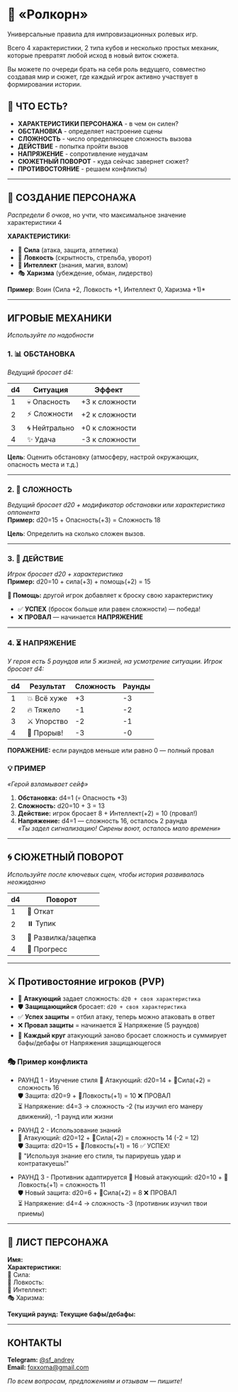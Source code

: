 # 🎲 «Ролкорн»

Универсальные правила для импровизационных ролевых игр.

Всего 4 характеристики, 2 типа кубов и несколько простых механик, которые превратят любой исход в новый виток сюжета.

Вы  можете по очереди брать на себя роль ведущего, совместно создавая мир и сюжет, где каждый игрок активно участвует в формировании истории.

## 🎯 ЧТО ЕСТЬ?

- **ХАРАКТЕРИСТИКИ ПЕРСОНАЖА** - в чем он силен?  
- **ОБСТАНОВКА** - определяет настроение сцены  
- **СЛОЖНОСТЬ** - число определяющее сложность вызова  
- **ДЕЙСТВИЕ** - попытка пройти вызов  
- **НАПРЯЖЕНИЕ** - сопротивление неудачам  
- **СЮЖЕТНЫЙ ПОВОРОТ** - куда сейчас завернет сюжет?  
- **ПРОТИВОСТОЯНИЕ** - решаем конфликты) 


---

## 👤 СОЗДАНИЕ ПЕРСОНАЖА  
*Распредели 6 очков*, но учти, что максимальное значение характеристики 4

**ХАРАКТЕРИСТИКИ:**
- 💪 **Сила** (атака, защита, атлетика)  
- 🎯 **Ловкость** (скрытность, стрельба, уворот)  
- 🧠 **Интеллект** (знания, магия, взлом)  
- 🎭 **Харизма** (убеждение, обман, лидерство)

**Пример**: Воин (Силa +2, Ловкость +1, Интеллект 0, Харизма +1)*


---

## ИГРОВЫЕ МЕХАНИКИ  
*Используйте по надобности*

### 1. 📊 **ОБСТАНОВКА**  
*Ведущий бросает d4:*

| d4  | Ситуация      | Эффект         |
| --- | ------------- | -------------- |
| 1   | 💀 Опасность  | +3 к сложности |
| 2   | ⚡ Сложности   | +2 к сложности |
| 3   | 🌀 Нейтрально | +0 к сложности |
| 4   | ✨ Удача       | -3 к сложности |

**Цель**: Оценить обстановку (атмосферу, настрой окружающих, опасность места и т.д.)


---

### 2. 🎯 **СЛОЖНОСТЬ**  
*Ведущий бросает d20 + модификатор обстановки или характеристика оппонента*  
**Пример:** d20=15 + Опасность(+3) = Сложность 18

**Цель**: Определить на сколько сложен вызов. 


---

### 3. 🎲 **ДЕЙСТВИЕ**  
*Игрок бросает d20 + характеристика*  
**Пример:** d20=10 + сила(+3) + помощь(+2) = 15

**🤝 Помощь:** другой игрок добавляет к броску свою характеристику

- ✅ **УСПЕХ** (бросок больше или равен сложности) — победа!  
- ❌ **ПРОВАЛ** — начинается **НАПРЯЖЕНИЕ**


---

### 4. ⏳ **НАПРЯЖЕНИЕ**  
*У героя есть 5 раундов или 5 жизней, на усмотрение ситуации.
Игрок бросает d4:*

| d4  | Результат   | Сложность | Раунды |
| --- | ----------- | --------- | ------ |
| 1   | 💥 Всё хуже | +3        | -3     |
| 2   | 🔥 Тяжело   | -1        | -2     |
| 3   | ⚔️ Упорство | -2        | -1     |
| 4   | 🎯 Прорыв!  | -3        | -0     |

**ПОРАЖЕНИЕ:** если раундов меньше или равно 0 — полный провал

### 💡 ПРИМЕР

*«Герой взламывает сейф»*  
1. **Обстановка:** d4=1 (💀 Опасность +3)  
2. **Сложность:** d20=10 + 3 = 13  
3. **Действие:** игрок бросает 8 + Интеллект(+2) = 10 (провал!)  
4. **Напряжение:** d4=1 — сложность 16, осталось 2 раунда  
*«Ты задел сигнализацию! Сирены воют, осталось мало времени»*


---

##  🌀 **СЮЖЕТНЫЙ ПОВОРОТ**
*Используйте после ключевых сцен, чтобы история развивалась неожиданно*

| d4  | Поворот             |
| --- | ------------------- |
| 1   | 🔄 Откат            |
| 2   | ⏸️ Тупик            |
| 3   | 🌱 Развилка/зацепка |
| 4   | 🎯 Прогресс         |

---

## ⚔️ Противостояние игроков (PVP)

- 🎲 **Атакующий** задает сложность: `d20 + своя характеристика`  
- 🛡️ **Защищающийся** бросает: `d20 + своя характеристика`  
- ✅ **Успех защиты** = отбил атаку, теперь можно атаковать в ответ  
- ❌ **Провал защиты** = начинается ⏳ Напряжение (5 раундов)  
- 🔁 **Каждый круг** атакующий заново бросает сложность и суммирует бафы/дебафы от Напряжения защищающегося  

### 🎭 Пример конфликта

- РАУНД 1 - Изучение стиля
	🎲 Атакующий: d20=14 + 💪Сила(+2) = сложность 16  
	🛡️ Защита: d20=9 + 🎯Ловкость(+1) = 10 ❌ ПРОВАЛ  
	⏳ Напряжение: d4=3 → сложность -2 (ты изучил его манеру движений), -1 раунд или жизни  

- РАУНД 2 - Использование знаний  
	🎲 Атакующий: d20=12 + 💪Сила(+2) = сложность 14 (-2 = 12)  
	🛡️ Защита: d20=15 + 🎯Ловкость(+1) = 16 ✅ УСПЕХ!  
	💬 "Используя знание его стиля, ты парируешь удар и контратакуешь!"  

- РАУНД 3 - Противник адаптируется
	🎲 Новый атакующий: d20=10 + 🎯Ловкость(+1) = сложность 11  
	🛡️ Новый защита: d20=6 + 💪Сила(+2) = 8 ❌ ПРОВАЛ  
	⏳ Напряжение: d4=4 → сложность -3 (противник изучил твои приемы)  


---

## 📝 ЛИСТ ПЕРСОНАЖА

**Имя:**  
**Характеристики:**  
💪 Сила:  
🎯 Ловкость:  
🧠 Интеллект:  
🎭 Харизма:  

**Текущий раунд:**
**Текущие бафы/дебафы:**


---

## КОНТАКТЫ

**Telegram:** [@sf_andrey](https://t.me/sf_andrey)  
**Email:** foxxoma@gmail.com

*По всем вопросам, предложениям и отзывам — пишите!*


